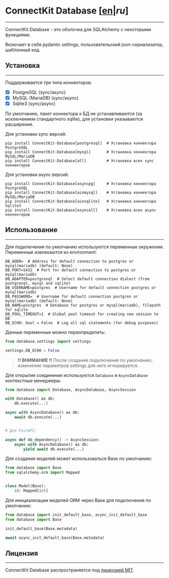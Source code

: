 # ConnectKit Database [[en](./README.md)|*ru*]

___

ConnectKit Database - это оболочка для SQLAlchemy с некоторыми функциями.

Включает в себя pydantic settings, пользовательский json-сериализатор, шаблонный код.

## Установка

___

Поддерживается три типа коннекторов:

-[x] PostgreSQL (sync/async)
-[x] MySQL (MariaDB) (sync/async)
-[x] Sqlite3 (sync/async)

По умолчанию, пакет коннектора к БД не устанавливаются (за исключением стандартного sqlite), для установки указываются расширения.

Для установки sync версий:

```shell
pip install ConnectKit-Database[postgresql]  # Установка коннектора PostgreSQL
pip install ConnectKit-Database[mysql]       # Установка коннектора MySQL/MariaDB
pip install ConnectKit-Database[all]         # Установка всех sync коннекторов
```

Для установки async версий:

```shell
pip install ConnectKit-Database[asyncpg]     # Установка коннектора PostgreSQL
pip install ConnectKit-Database[aiomysql]    # Установка коннектора MySQL/MariaDB
pip install ConnectKit-Database[aiosqlite]   # Установка коннектора Sqlite3
pip install ConnectKit-Database[asyncall]    # Установка всех async коннекторов
```

## Использование

___

Для подключения по умолчанию используются переменные окружения.
Переменные извлекаются из environment:

    DB_ADDR=  # Address for default connection to postgres or mysql(mariadb) (default: None)
    DB_PORT=5432  # Port for default connection to postgres or mysql(mariadb)
    DB_ADAPTER=postgresql  # Select default connection dialect (from postgresql, mysql and sqlite)
    DB_USERNAME=postgres  # Username for default connection postgres or mysql(mariadb)
    DB_PASSWORD=  # Username for default connection postgres or mysql(mariadb) (default: None)
    DB_NAME=postgres  # Database for postgres or mysql(mariadb), filepath for sqlite
    DB_POOL_TIMEOUT=1  # Global pool timeout for creating new session to DB
    DB_ECHO: bool = False  # Log all sql statements (for debug purposes)

Данные переменные можно переопределить:

```python
from database.settings import settings

settings.DB_ECHO = False
```

> **!! ВНИМАНИЕ !!**
После создания подключения по умолчанию, изменение параметров settings для него игнорируется.

Для открытия соединения используются `Database` и `AsyncDatabase` контекстные менеджеры:

```python
from database import Database, AsyncDatabase, AsyncSession

with Database() as db:
    db.execute(...)

async with AsyncDatabase() as db:
    await db.execute(...)


# Для FastAPI:

async def db_dependency() -> AsyncSession:
    async with AsyncDatabase() as db:
        yield await db.execute(...)
```

Для создания моделей может использоваться Base по умолчанию:

```python
from database import Base
from sqlalchemy.orm import Mapped


class Model(Base):
    id: Mapped[int]
```

Для инициализации моделей ORM через Base для подключения по умолчанию:

```python
from database import init_default_base, async_init_default_base
from database import Base

init_default_base(Base.metadata)

await async_init_default_base(Base.metadata)
```

## Лицензия

___

ConnectKit Database распространяется под [лицензией MIT](./LICENSE).